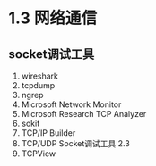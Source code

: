 # 1.3 网络通信

## socket调试工具
1. wireshark
2. tcpdump
3. ngrep
4. Microsoft Network Monitor
5. Microsoft Research TCP Analyzer
6. sokit
7. TCP/IP Builder
8. TCP/UDP Socket调试工具 2.3
9. TCPView